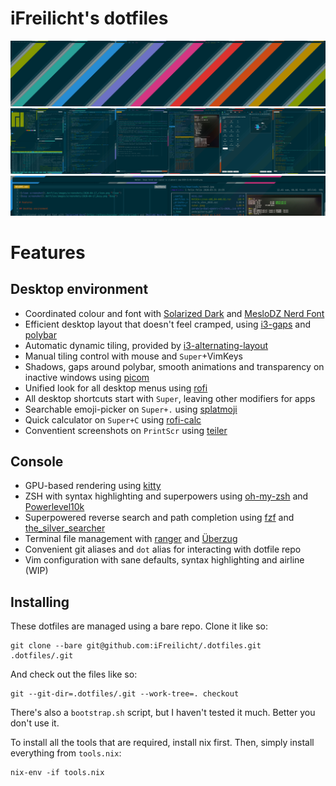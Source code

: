 # iFreilicht's dotfiles

![clean screenshot](.dotfiles/images/screenshots/2020-11-01_clean.png "Clean")
![busy screenshot](.dotfiles/images/screenshots/2020-11-01_busy.png "Busy")
![notification detail](.dotfiles/images/screenshots/2020-11-01_dunst.png "Notification detail")

# Features 

## Desktop environment

- Coordinated colour and font with [Solarized Dark](https://ethanschoonover.com/solarized/) and [MesloDZ Nerd Font](https://github.com/ryanoasis/nerd-fonts/tree/master/patched-fonts/Meslo)
- Efficient desktop layout that doesn't feel cramped, using [i3-gaps](https://github.com/Airblader/i3) and [polybar](https://github.com/polybar/polybar)
- Automatic dynamic tiling, provided by [i3-alternating-layout](https://github.com/olemartinorg/i3-alternating-layout)
- Manual tiling control with mouse and `Super`+VimKeys
- Shadows, gaps around polybar, smooth animations and transparency on inactive windows using [picom](https://github.com/yshui/picom)
- Unified look for all desktop menus using [rofi](https://github.com/davatorium/rofi)
- All desktop shortcuts start with `Super`, leaving other modifiers for apps
- Searchable emoji-picker on `Super+.` using [splatmoji](https://github.com/cspeterson/splatmoji)
- Quick calculator on `Super+C` using [rofi-calc](https://github.com/svenstaro/rofi-calc)
- Conventient screenshots on `PrintScr` using [teiler](https://github.com/carnager/teiler) 

## Console
- GPU-based rendering using [kitty](https://sw.kovidgoyal.net/kitty/)
- ZSH with syntax highlighting and superpowers using [oh-my-zsh](https://github.com/ohmyzsh/ohmyzsh) and [Powerlevel10k](https://github.com/romkatv/powerlevel10k)
- Superpowered reverse search and path completion using [fzf](https://github.com/junegunn/fzf) and [the_silver_searcher](https://github.com/ggreer/the_silver_searcher)
- Terminal file management with [ranger](https://github.com/ranger/ranger) and [Überzug](https://github.com/seebye/ueberzug)
- Convenient git aliases and `dot` alias for interacting with dotfile repo
- Vim configuration with sane defaults, syntax highlighting and airline (WIP)

## Installing
These dotfiles are managed using a bare repo. Clone it like so:
```
git clone --bare git@github.com:iFreilicht/.dotfiles.git .dotfiles/.git
```
And check out the files like so:
```
git --git-dir=.dotfiles/.git --work-tree=. checkout
```
There's also a `bootstrap.sh` script, but I haven't tested it much. Better you don't use it.

To install all the tools that are required, install nix first.
Then, simply install everything from `tools.nix`:
```
nix-env -if tools.nix
```